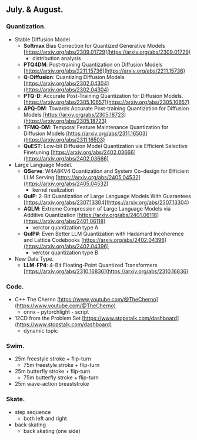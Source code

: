 ## July. & August.

### Quantization. ###
  - Stable Diffusion Model.
      - **Softmax** Bias Correction for Quantized Generative Models [https://arxiv.org/abs/2309.01729](https://arxiv.org/abs/2309.01729)
        - distribution analysis
      - **PTQ4DM**: Post-training Quantization on Diffusion Models [https://arxiv.org/abs/2211.15736](https://arxiv.org/abs/2211.15736)
      - **Q-Diffusion**: Quantizing Diffusion Models [https://arxiv.org/abs/2302.04304](https://arxiv.org/abs/2302.04304)
      - **PTQ-D**: Accurate Post-Training Quantization for Diffusion Models. [https://arxiv.org/abs/2305.10657](https://arxiv.org/abs/2305.10657)
      - **APQ-DM**: Towards Accurate Post-training Quantization for Diffusion Models [https://arxiv.org/abs/2305.18723](https://arxiv.org/abs/2305.18723)
      - **TFMQ-DM**: Temporal Feature Maintenance Quantization for Diffusion Models [https://arxiv.org/abs/2311.16503](https://arxiv.org/abs/2311.16503)
      - **QuEST**: Low-bit Diffusion Model Quantization via Efficient Selective Finetuning [https://arxiv.org/abs/2402.03666](https://arxiv.org/abs/2402.03666)
  - Large Language Model.
      - **QServe**: W4A8KV4 Quantization and System Co-design for Efficient LLM Serving [https://arxiv.org/abs/2405.04532](https://arxiv.org/abs/2405.04532)
        - kernel realization
      - **QuIP**: 2-Bit Quantization of Large Language Models With Guarantees [https://arxiv.org/abs/2307.13304](https://arxiv.org/abs/2307.13304)
      - **AQLM**: Extreme Compression of Large Language Models via Additive Quantization [https://arxiv.org/abs/2401.06118](https://arxiv.org/abs/2401.06118)
        - verctor quantization type A
      - **QuIP#**: Even Better LLM Quantization with Hadamard Incoherence and Lattice Codebooks [https://arxiv.org/abs/2402.04396](https://arxiv.org/abs/2402.04396)
        - verctor quantization type B
  - New Data Type.
      - **LLM-FP4**: 4-Bit Floating-Point Quantized Transformers [https://arxiv.org/abs/2310.16836](https://arxiv.org/abs/2310.16836)

### Code. ###
  - C++ The Cherno [https://www.youtube.com/@TheCherno](https://www.youtube.com/@TheCherno)
    - onnx - pytorchlight - script
  - 12CD from the Problem Set [https://www.stopstalk.com/dashboard](https://www.stopstalk.com/dashboard)
    - dynamic topic

### Swim. ###
  - 25m freestyle stroke + flip-turn
    - 75m freestyle stroke + flip-turn
  - 25m butterfly stroke + flip-turn
    - 75m butterfly stroke + flip-turn
  - 25m wave-action breaststroke

### Skate. ###
  - step sequence
    - both left and right
  - back skating
    - back skating (one side)
